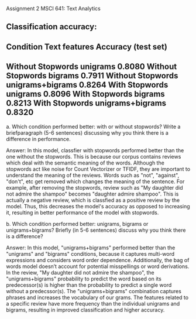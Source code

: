 Assignment 2 
MSCI 641: Text Analytics 

Classification accuracy:
----------------------------------------------------------------------
Condition		        Text features		    Accuracy (test set)
----------------------------------------------------------------------
Without Stopwords	  unigrams		        0.8080
Without Stopwords	  bigrams			        0.7911
Without Stopwords	  unigrams+bigrams	  0.8264
With Stopwords		  unigrams		        0.8096
With Stopwords		  bigrams			        0.8213
With Stopwords		  unigrams+bigrams	  0.8320
----------------------------------------------------------------------

a. Which condition performed better: with or without stopwords? Write a briefparagraph (5-6 sentences) discussing why you think there is a difference in performance.

Answer: In this model, classfier with stopwords performed better than the one without the stopwords. This is because our corpus contains reviews which deal with the semantic meaning of the words. Although the stopwords act like noise for Count Vectorizer or TFIDF, they are important to understand the meaning of the reviews. Words such as "not", "against", "don't", etc get removed which changes the meaning of the sentence. For example, after removing the stopwords, review such as "My daughter did not admire the shampoo" becomes "daughter admire shampoo". This is actually a negative review, which is classfied as a positive review by the model. Thus, this decreases the model's accuracy as opposed to increasing it, resulting in better performance of the model with stopwords.

b. Which condition performed better: unigrams, bigrams or unigrams+bigrams? Briefly (in 5-6 sentences) discuss why you think there is a difference?

Answer: In this model, "unigrams+bigrams" performed better than the "unigrams" and "bigrams" conditions, because it captures multi-word expressions and considers word order dependence. Additionally, the bag of words model doesn’t account for potential misspellings or word derivations. In the review, "My daughter did not admire the shampoo", the "unigrams+bigrams" probability to predict the word based on its predecessor(s) is higher than the probability to predict a single word without a predecssor(s). The "unigrams+bigrams" combination captures phrases and increases the vocabulary of our grams. The features related to a specific review have more frequency than the individual unigrams and bigrams, resulting in improved classification and higher accuracy.
